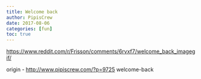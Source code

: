 ```yaml
---
title: Welcome back
author: PipisCrew
date: 2017-08-06
categories: [fun]
toc: true
---
```


https://www.reddit.com/r/Frisson/comments/6rvxf7/welcome_back_imagegif/

origin - http://www.pipiscrew.com/?p=9725 welcome-back